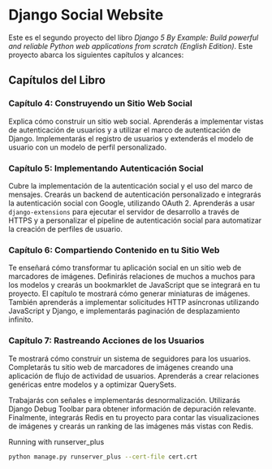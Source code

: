 # Django Social Website

Este es el segundo proyecto del libro *Django 5 By Example: Build powerful and reliable Python web applications from scratch (English Edition)*. Este proyecto abarca los siguientes capítulos y alcances:

## Capítulos del Libro

### Capítulo 4: Construyendo un Sitio Web Social
Explica cómo construir un sitio web social. Aprenderás a implementar vistas de autenticación de usuarios y a utilizar el marco de autenticación de Django. Implementarás el registro de usuarios y extenderás el modelo de usuario con un modelo de perfil personalizado.

### Capítulo 5: Implementando Autenticación Social
Cubre la implementación de la autenticación social y el uso del marco de mensajes. Crearás un backend de autenticación personalizado e integrarás la autenticación social con Google, utilizando OAuth 2. Aprenderás a usar `django-extensions` para ejecutar el servidor de desarrollo a través de HTTPS y a personalizar el pipeline de autenticación social para automatizar la creación de perfiles de usuario.

### Capítulo 6: Compartiendo Contenido en tu Sitio Web 
Te enseñará cómo transformar tu aplicación social en un sitio web de marcadores de imágenes. Definirás relaciones de muchos a muchos para los modelos y crearás un bookmarklet de JavaScript que se integrará en tu proyecto. El capítulo te mostrará cómo generar miniaturas de imágenes. También aprenderás a implementar solicitudes HTTP asíncronas utilizando JavaScript y Django, e implementarás paginación de desplazamiento infinito.

### Capítulo 7: Rastreando Acciones de los Usuarios
Te mostrará cómo construir un sistema de seguidores para los usuarios. Completarás tu sitio web de marcadores de imágenes creando una aplicación de flujo de actividad de usuarios. Aprenderás a crear relaciones genéricas entre modelos y a optimizar QuerySets.

Trabajarás con señales e implementarás desnormalización. Utilizarás Django Debug Toolbar para obtener información de depuración relevante. Finalmente, integrarás Redis en tu proyecto para contar las visualizaciones de imágenes y crearás un ranking de las imágenes más vistas con Redis.

Running with runserver_plus
```bash
python manage.py runserver_plus --cert-file cert.crt
```
